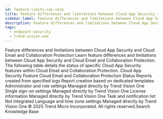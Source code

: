```yaml
---
id: feature-limits-cas-cecp
title: Feature differences and limitations between Cloud App Security and Cloud Email and Collaboration Protection
sidebar_label: Feature differences and limitations between Cloud App Security and Cloud Email and Collaboration Protection
description: Feature differences and limitations between Cloud App Security and Cloud Email and Collaboration Protection
tags:
  - endpoint-security
  - trend-vision-one
---
```


 Feature differences and limitations between Cloud App Security and Cloud Email and Collaboration Protection Learn feature differences and limitations between Cloud App Security and Cloud Email and Collaboration Protection. The following table details the status of specific Cloud App Security features within Cloud Email and Collaboration Protection. Cloud App Security Feature Cloud Email and Collaboration Protection Status Reports created from specified logs Report creation based on dedicated templates Administrator and role settings Managed directly by Trend Vision One Single sign-on settings Managed directly by Trend Vision One License information Managed directly by Trend Vision One Task and notification list Not integrated Language and time zone settings Managed directly by Trend Vision One © 2025 Trend Micro Incorporated. All rights reserved.Search Knowledge Base